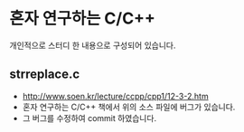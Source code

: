 # 혼자 연구하는 C/C++ 

개인적으로 스터디 한 내용으로 구성되어 있습니다.

## strreplace.c

* http://www.soen.kr/lecture/ccpp/cpp1/12-3-2.htm 
* 혼자 연구하는 C/C++ 책에서 위의 소스 파일에 버그가 있습니다. 
* 그 버그를 수정하여 commit 하였습니다.
